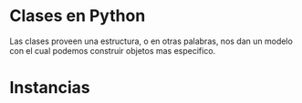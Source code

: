<h1> Clases en Python</h1>

<p>Las clases proveen una estructura, o en otras palabras, nos dan un modelo con el cual podemos construir objetos mas especifico. </p>

<h1> Instancias </h1>

<p> </p>